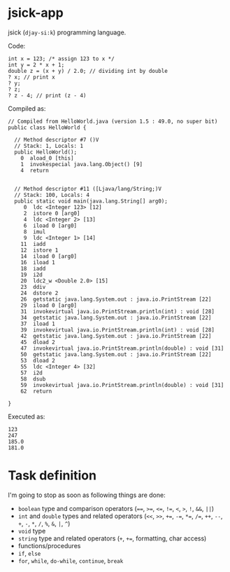 jsick-app
=========

jsick (`djay-si:k`) programming language.

Code:

    int x = 123; /* assign 123 to x */
    int y = 2 * x + 1;
    double z = (x + y) / 2.0; // dividing int by double
    ? x; // print x
    ? y;
    ? z;
    ? z - 4; // print (z - 4) 

Compiled as:

    // Compiled from HelloWorld.java (version 1.5 : 49.0, no super bit)
    public class HelloWorld {
      
      // Method descriptor #7 ()V
      // Stack: 1, Locals: 1
      public HelloWorld();
        0  aload_0 [this]
        1  invokespecial java.lang.Object() [9]
        4  return

      
      // Method descriptor #11 ([Ljava/lang/String;)V
      // Stack: 100, Locals: 4
      public static void main(java.lang.String[] arg0);
         0  ldc <Integer 123> [12]
         2  istore 0 [arg0]
         4  ldc <Integer 2> [13]
         6  iload 0 [arg0]
         8  imul
         9  ldc <Integer 1> [14]
        11  iadd
        12  istore 1
        14  iload 0 [arg0]
        16  iload 1
        18  iadd
        19  i2d
        20  ldc2_w <Double 2.0> [15]
        23  ddiv
        24  dstore 2
        26  getstatic java.lang.System.out : java.io.PrintStream [22]
        29  iload 0 [arg0]
        31  invokevirtual java.io.PrintStream.println(int) : void [28]
        34  getstatic java.lang.System.out : java.io.PrintStream [22]
        37  iload 1
        39  invokevirtual java.io.PrintStream.println(int) : void [28]
        42  getstatic java.lang.System.out : java.io.PrintStream [22]
        45  dload 2
        47  invokevirtual java.io.PrintStream.println(double) : void [31]
        50  getstatic java.lang.System.out : java.io.PrintStream [22]
        53  dload 2
        55  ldc <Integer 4> [32]
        57  i2d
        58  dsub
        59  invokevirtual java.io.PrintStream.println(double) : void [31]
        62  return

    }

Executed as:

    123
    247
    185.0
    181.0

Task definition
===============
I'm going to stop as soon as following things are done:

 * `boolean` type and comparison operators (`==`, `>=`, `<=`, `!=`, `<`, `>`, `!`, `&&`, `||`)
 * `int` and `double` types and related operators (`<<`, `>>`, `+=`, `-=`, `*=`, `/=`, `++`, `--`, `+`, `-`, `*`, `/`, `%`, `&`, `|`, `^`)
 * `void` type
 * `string` type and related operators (`+`, `+=`, formatting, char access)
 * functions/procedures
 * `if`, `else`
 * `for`, `while`, `do-while`, `continue`, `break`

